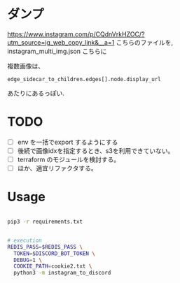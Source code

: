 # ダンプ
https://www.instagram.com/p/CQdnVrkHZOC/?utm_source=ig_web_copy_link&__a=1 こちらのファイルを, instagram_multi_img.json こちらに

複数画像は、
```
edge_sidecar_to_children.edges[].node.display_url 
```
あたりにあるっぽい.

# TODO
- [ ] env を一括でexport するようにする
- [ ] 後続で画像idxを指定するとき、s3を利用できていない。
- [ ] terraform のモジュールを検討する。
- [ ] ほか、適宜リファクタする。

# Usage

```bash

pip3 -r requirements.txt


# execution
REDIS_PASS=$REDIS_PASS \
  TOKEN=$DISCORD_BOT_TOKEN \
  DEBUG=1 \
  COOKIE_PATH=cookie2.txt \
  python3 -m instagram_to_discord
```
